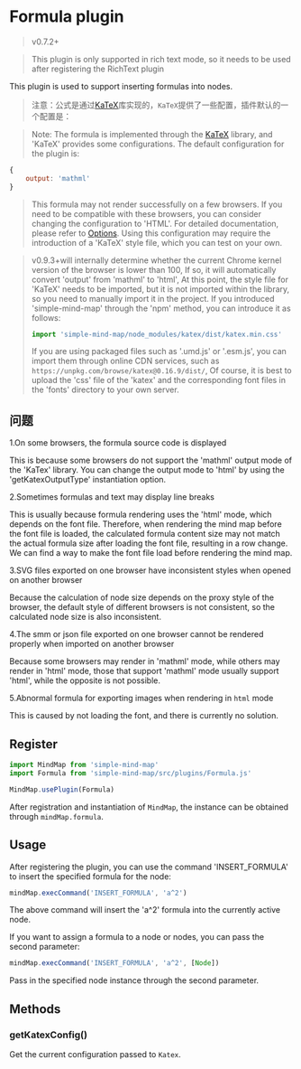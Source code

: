 # Formula plugin

> v0.7.2+

> This plugin is only supported in rich text mode, so it needs to be used after registering the RichText plugin

This plugin is used to support inserting formulas into nodes.

> 注意：公式是通过[KaTeX](https://github.com/KaTeX/KaTeX)库实现的，`KaTeX`提供了一些配置，插件默认的一个配置是：

> Note: The formula is implemented through the [KaTeX](https://github.com/KaTeX/KaTeX) library, and 'KaTeX' provides some configurations. The default configuration for the plugin is:

```js
{
    output: 'mathml'
}
```

> This formula may not render successfully on a few browsers. If you need to be compatible with these browsers, you can consider changing the configuration to 'HTML'. For detailed documentation, please refer to [Options](https://katex.org/docs/options). Using this configuration may require the introduction of a 'KaTeX' style file, which you can test on your own.

> v0.9.3+will internally determine whether the current Chrome kernel version of the browser is lower than 100, If so, it will automatically convert 'output' from 'mathml' to 'html', At this point, the style file for 'KaTeX' needs to be imported, but it is not imported within the library, so you need to manually import it in the project. If you introduced 'simple-mind-map' through the 'npm' method, you can introduce it as follows:
>
> ```js
> import 'simple-mind-map/node_modules/katex/dist/katex.min.css'
> ```
> If you are using packaged files such as '.umd.js' or '.esm.js', you can import them through online CDN services, such as `https://unpkg.com/browse/katex@0.16.9/dist/`, Of course, it is best to upload the 'css' file of the 'katex' and the corresponding font files in the 'fonts' directory to your own server.

## 问题

1.On some browsers, the formula source code is displayed

This is because some browsers do not support the 'mathml' output mode of the 'KaTex' library. You can change the output mode to 'html' by using the 'getKatexOutputType' instantiation option.

2.Sometimes formulas and text may display line breaks

This is usually because formula rendering uses the 'html' mode, which depends on the font file. Therefore, when rendering the mind map before the font file is loaded, the calculated formula content size may not match the actual formula size after loading the font file, resulting in a row change. We can find a way to make the font file load before rendering the mind map.

3.SVG files exported on one browser have inconsistent styles when opened on another browser

Because the calculation of node size depends on the proxy style of the browser, the default style of different browsers is not consistent, so the calculated node size is also inconsistent.

4.The smm or json file exported on one browser cannot be rendered properly when imported on another browser

Because some browsers may render in 'mathml' mode, while others may render in 'html' mode, those that support 'mathml' mode usually support 'html', while the opposite is not possible.

5.Abnormal formula for exporting images when rendering in `html` mode

This is caused by not loading the font, and there is currently no solution.

## Register

```js
import MindMap from 'simple-mind-map'
import Formula from 'simple-mind-map/src/plugins/Formula.js'

MindMap.usePlugin(Formula)
```

After registration and instantiation of `MindMap`, the instance can be obtained through `mindMap.formula`.

## Usage

After registering the plugin, you can use the command 'INSERT_FORMULA' to insert the specified formula for the node:

```js
mindMap.execCommand('INSERT_FORMULA', 'a^2')
```

The above command will insert the 'a^2' formula into the currently active node.

If you want to assign a formula to a node or nodes, you can pass the second parameter:

```js
mindMap.execCommand('INSERT_FORMULA', 'a^2', [Node])
```

Pass in the specified node instance through the second parameter.

## Methods

### getKatexConfig()

Get the current configuration passed to `Katex`.